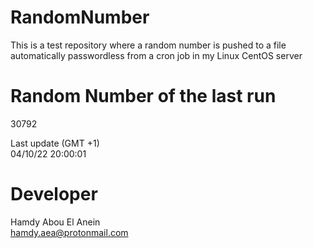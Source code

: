 # RandomNumber    
This is a test repository where a random number is pushed to a file automatically passwordless from a cron job in my Linux CentOS server    
# Random Number of the last run   
30792
      
Last update (GMT +1)    
04/10/22 20:00:01
# Developer    
Hamdy Abou El Anein   
hamdy.aea@protonmail.com
